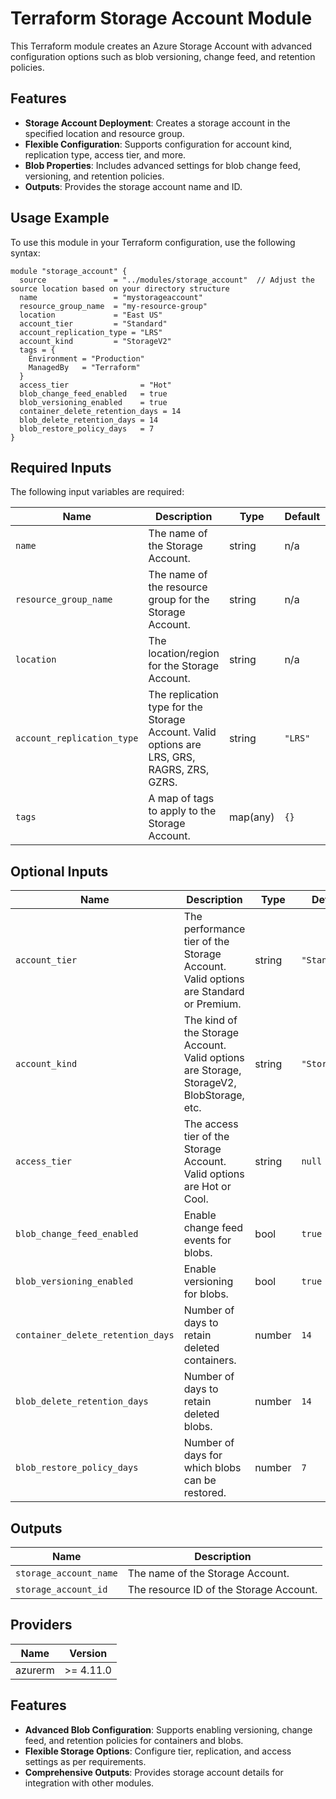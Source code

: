 
# Terraform Storage Account Module

This Terraform module creates an Azure Storage Account with advanced configuration options such as blob versioning, change feed, and retention policies.

## Features

- **Storage Account Deployment**: Creates a storage account in the specified location and resource group.
- **Flexible Configuration**: Supports configuration for account kind, replication type, access tier, and more.
- **Blob Properties**: Includes advanced settings for blob change feed, versioning, and retention policies.
- **Outputs**: Provides the storage account name and ID.

## Usage Example

To use this module in your Terraform configuration, use the following syntax:

```hcl
module "storage_account" {
  source               = "../modules/storage_account"  // Adjust the source location based on your directory structure
  name                 = "mystorageaccount"
  resource_group_name  = "my-resource-group"
  location             = "East US"
  account_tier         = "Standard"
  account_replication_type = "LRS"
  account_kind         = "StorageV2"
  tags = {
    Environment = "Production"
    ManagedBy   = "Terraform"
  }
  access_tier                = "Hot"
  blob_change_feed_enabled   = true
  blob_versioning_enabled    = true
  container_delete_retention_days = 14
  blob_delete_retention_days = 14
  blob_restore_policy_days   = 7
}
```

## Required Inputs

The following input variables are required:

| Name                  | Description                                           | Type           | Default | Required |
|-----------------------|-------------------------------------------------------|----------------|---------|:--------:|
| `name`               | The name of the Storage Account.                      | string         | n/a     | yes      |
| `resource_group_name` | The name of the resource group for the Storage Account.| string        | n/a     | yes      |
| `location`           | The location/region for the Storage Account.          | string         | n/a     | yes      |
| `account_replication_type` | The replication type for the Storage Account. Valid options are LRS, GRS, RAGRS, ZRS, GZRS. | string | `"LRS"` | no |
| `tags`               | A map of tags to apply to the Storage Account.        | map(any)       | `{}`    | no       |

## Optional Inputs

| Name                  | Description                                           | Type           | Default |
|-----------------------|-------------------------------------------------------|----------------|---------|
| `account_tier`        | The performance tier of the Storage Account. Valid options are Standard or Premium. | string | `"Standard"` |
| `account_kind`        | The kind of the Storage Account. Valid options are Storage, StorageV2, BlobStorage, etc. | string | `"StorageV2"` |
| `access_tier`         | The access tier of the Storage Account. Valid options are Hot or Cool. | string | `null` |
| `blob_change_feed_enabled` | Enable change feed events for blobs. | bool | `true` |
| `blob_versioning_enabled` | Enable versioning for blobs. | bool | `true` |
| `container_delete_retention_days` | Number of days to retain deleted containers. | number | `14` |
| `blob_delete_retention_days` | Number of days to retain deleted blobs. | number | `14` |
| `blob_restore_policy_days` | Number of days for which blobs can be restored. | number | `7` |

## Outputs

| Name                    | Description                              |
|-------------------------|------------------------------------------|
| `storage_account_name`  | The name of the Storage Account.         |
| `storage_account_id`    | The resource ID of the Storage Account.  |

## Providers

| Name     | Version  |
|----------|----------|
| azurerm  | >= 4.11.0 |

## Features

- **Advanced Blob Configuration**: Supports enabling versioning, change feed, and retention policies for containers and blobs.
- **Flexible Storage Options**: Configure tier, replication, and access settings as per requirements.
- **Comprehensive Outputs**: Provides storage account details for integration with other modules.
